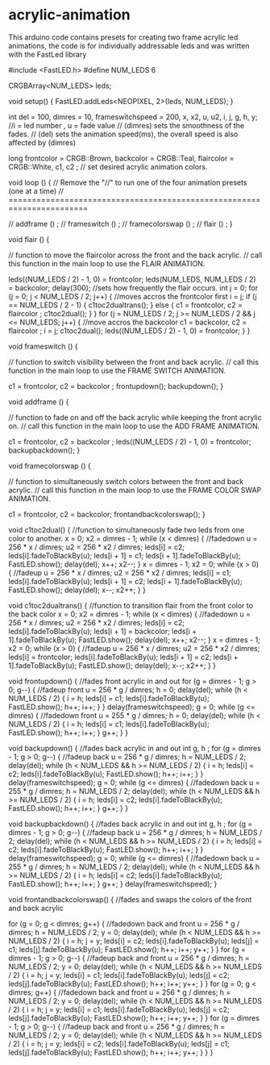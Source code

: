 # acrylic-animation
This arduino code contains presets for creating two frame acrylic led animations, the code is for individually addressable leds and was written with the FastLed library

#include <FastLED.h>
#define NUM_LEDS 6

CRGBArray<NUM_LEDS> leds;

void setup() {
  FastLED.addLeds<NEOPIXEL, 2>(leds, NUM_LEDS);
}

int del = 100, dimres = 10, frameswitchspeed = 200, x, x2, u, u2, i, j, g, h, y;  //i = led number , u = fade value
// (dimres) sets the smoothness of the fades.
// (del) sets the animation speed(ms), the overall speed is also affected by (dimres)

long frontcolor = CRGB::Brown, backcolor = CRGB::Teal, flaircolor = CRGB::White, c1, c2 ;  // set desired acrylic animation colors.


void loop () {
  // Remove the "//" to run one of the four animation presets (one at a time)
  // =======================================================================
  
  // addframe () ;
  // frameswitch () ;
  // framecolorswap () ;
  // flair () ;
}


void flair () {

  // function to move the flaircolor across the front and the back acrylic.
  // call this function in the main loop to use the FLAIR ANIMATION.

  leds((NUM_LEDS / 2) - 1, 0) = frontcolor;
  leds(NUM_LEDS, NUM_LEDS / 2) = backcolor;
  delay(300);      //sets how frequently the flair occurs.
  int j = 0;
  for (j = 0; j < NUM_LEDS / 2; j++) {   //moves accros the frontcolor first
    i = j;
    if (j == NUM_LEDS / 2 - 1) {
      c1toc2dualtrans();
    }
    else {
      c1 = frontcolor, c2 = flaircolor ;
      c1toc2dual();
    }
  }
  for (j = NUM_LEDS / 2; j >= NUM_LEDS / 2  && j <= NUM_LEDS; j++) {  //move accros the backcolor
    c1 = backcolor, c2 = flaircolor ;
    i = j;
    c1toc2dual();
    leds((NUM_LEDS / 2) - 1, 0) = frontcolor;
  }
}

void frameswitch () {

  // function to switch visibility between the front and back acrylic.
  // call this function in the main loop to use the FRAME SWITCH ANIMATION.

  c1 = frontcolor, c2 = backcolor ;
  frontupdown();
  backupdown();
}

void addframe () {

  // function to fade on and off the back acrylic while keeping the front acrylic on.
  // call this function in the main loop to use the ADD FRAME ANIMATION.

  c1 = frontcolor, c2 = backcolor ;
  leds((NUM_LEDS / 2) - 1, 0) = frontcolor;
  backupbackdown();
}

void framecolorswap () {

  // function to simultaneously switch colors between the front and back acrylic.
  // call this function in the main loop to use the FRAME COLOR SWAP ANIMATION.

  c1 = frontcolor, c2 = backcolor;
  frontandbackcolorswap();
}

void c1toc2dual() {   //function to simultaneously fade two leds from one color to another.
  x = 0;
  x2 = dimres - 1;
  while (x < dimres) {     //fadedown
    u = 256 * x / dimres;
    u2 = 256 * x2 / dimres;
    leds[i] = c2;
    leds[i].fadeToBlackBy(u);
    leds[i + 1] = c1;
    leds[i + 1].fadeToBlackBy(u);
    FastLED.show();
    delay(del);
    x++;
    x2--;
  }
  x = dimres - 1;
  x2 = 0;
  while (x > 0) {       //fadeup
    u = 256 * x / dimres;
    u2 = 256 * x2 / dimres;
    leds[i] = c1;
    leds[i].fadeToBlackBy(u);
    leds[i + 1] = c2;
    leds[i + 1].fadeToBlackBy(u);
    FastLED.show();
    delay(del);
    x--;
    x2++;
  }
}

void c1toc2dualtrans() {   //function to transition flair from the front color to the back color
  x = 0;
  x2 = dimres - 1;
  while (x < dimres) {     //fadedown
    u = 256 * x / dimres;
    u2 = 256 * x2 / dimres;
    leds[i] = c2;
    leds[i].fadeToBlackBy(u);
    leds[i + 1] = backcolor;
    leds[i + 1].fadeToBlackBy(u);
    FastLED.show();
    delay(del);
    x++;
    x2--;
  }
  x = dimres - 1;
  x2 = 0;
  while (x > 0) {       //fadeup
    u = 256 * x / dimres;
    u2 = 256 * x2 / dimres;
    leds[i] = frontcolor;
    leds[i].fadeToBlackBy(u);
    leds[i + 1] = c2;
    leds[i + 1].fadeToBlackBy(u);
    FastLED.show();
    delay(del);
    x--;
    x2++;
  }
}

void frontupdown() {  //fades front acrylic in and out
  for (g = dimres - 1; g > 0; g--) { //fadeup front
    u = 256 * g / dimres;
    h = 0;
    delay(del);
    while (h < NUM_LEDS / 2) {
      i = h;
      leds[i] = c1;
      leds[i].fadeToBlackBy(u);
      FastLED.show();
      h++;
      i++;
    }
  }
  delay(frameswitchspeed);
  g = 0;
  while (g <= dimres) {   //fadedown front
    u = 255 * g / dimres;
    h = 0;
    delay(del);
    while (h < NUM_LEDS / 2) {
      i = h;
      leds[i] = c1;
      leds[i].fadeToBlackBy(u);
      FastLED.show();
      h++;
      i++;
    } g++;
  }
}

void backupdown() { //fades back acrylic in and out
  int g, h ;
  for (g = dimres - 1; g > 0; g--) { //fadeup back
    u = 256 * g / dimres;
    h = NUM_LEDS / 2;
    delay(del);
    while (h < NUM_LEDS && h >= NUM_LEDS / 2) {
      i = h;
      leds[i] = c2;
      leds[i].fadeToBlackBy(u);
      FastLED.show();
      h++;
      i++;
    }
  }
  delay(frameswitchspeed);
  g = 0;
  while (g <= dimres) {   //fadedown back
    u = 255 * g / dimres;
    h = NUM_LEDS / 2;
    delay(del);
    while (h < NUM_LEDS && h >= NUM_LEDS / 2) {
      i = h;
      leds[i] = c2;
      leds[i].fadeToBlackBy(u);
      FastLED.show();
      h++;
      i++;
    } g++;
  }
}

void backupbackdown() { //fades back acrylic in and out
  int g, h ;
  for (g = dimres - 1; g > 0; g--) { //fadeup back
    u = 256 * g / dimres;
    h = NUM_LEDS / 2;
    delay(del);
    while (h < NUM_LEDS && h >= NUM_LEDS / 2) {
      i = h;
      leds[i] = c2;
      leds[i].fadeToBlackBy(u);
      FastLED.show();
      h++;
      i++;
    }
  }
  delay(frameswitchspeed);
  g = 0;
  while (g <= dimres) {   //fadedown back
    u = 255 * g / dimres;
    h = NUM_LEDS / 2;
    delay(del);
    while (h < NUM_LEDS && h >= NUM_LEDS / 2) {
      i = h;
      leds[i] = c2;
      leds[i].fadeToBlackBy(u);
      FastLED.show();
      h++;
      i++;
    } g++;
  } delay(frameswitchspeed);
}

void frontandbackcolorswap() {  //fades and swaps the colors of the front and back acrylic

  for (g = 0; g < dimres; g++) {  //fadedown back and front
    u = 256 * g / dimres;
    h = NUM_LEDS / 2;
    y = 0;
    delay(del);
    while (h < NUM_LEDS && h >= NUM_LEDS / 2) {
      i = h;
      j = y;
      leds[i] = c2;
      leds[i].fadeToBlackBy(u);
      leds[j] = c1;
      leds[j].fadeToBlackBy(u);
      FastLED.show();
      h++;
      i++;
      y++;
    }
  }
  for (g = dimres - 1; g > 0; g--) { //fadeup back and front
    u = 256 * g / dimres;
    h = NUM_LEDS / 2;
    y = 0;
    delay(del);
    while (h < NUM_LEDS && h >= NUM_LEDS / 2) {
      i = h;
      j = y;
      leds[i] = c1;
      leds[i].fadeToBlackBy(u);
      leds[j] = c2;
      leds[j].fadeToBlackBy(u);
      FastLED.show();
      h++;
      i++;
      y++;
    }
  }
  for (g = 0; g < dimres; g++) {  //fadedown back and front
    u = 256 * g / dimres;
    h = NUM_LEDS / 2;
    y = 0;
    delay(del);
    while (h < NUM_LEDS && h >= NUM_LEDS / 2) {
      i = h;
      j = y;
      leds[i] = c1;
      leds[i].fadeToBlackBy(u);
      leds[j] = c2;
      leds[j].fadeToBlackBy(u);
      FastLED.show();
      h++;
      i++;
      y++;
    }
  }
  for (g = dimres - 1; g > 0; g--) { //fadeup back and front
    u = 256 * g / dimres;
    h = NUM_LEDS / 2;
    y = 0;
    delay(del);
    while (h < NUM_LEDS && h >= NUM_LEDS / 2) {
      i = h;
      j = y;
      leds[i] = c2;
      leds[i].fadeToBlackBy(u);
      leds[j] = c1;
      leds[j].fadeToBlackBy(u);
      FastLED.show();
      h++;
      i++;
      y++;
    }
  }
}

